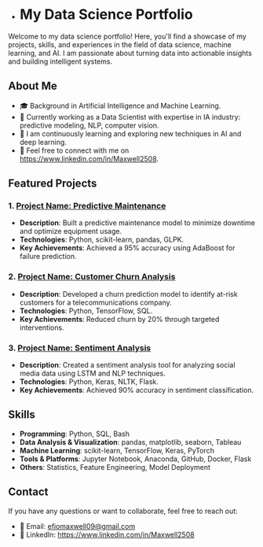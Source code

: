 - # My Data Science Portfolio

Welcome to my data science portfolio! Here, you'll find a showcase of my projects, skills, and experiences in the field of data science, machine learning, and AI. I am passionate about turning data into actionable insights and building intelligent systems.

## About Me

- 🎓 Background in Artificial Intelligence and Machine Learning.
- 💼 Currently working as a Data Scientist with expertise in IA industry: predictive modeling, NLP, computer vision.
- 🌱 I am continuously learning and exploring new techniques in AI and deep learning.
- 💬 Feel free to connect with me on https://www.linkedin.com/in/Maxwell2508.

## Featured Projects

### 1. [Project Name: Predictive Maintenance](https://github.com/username/project1)
   - **Description**: Built a predictive maintenance model to minimize downtime and optimize equipment usage.
   - **Technologies**: Python, scikit-learn, pandas, GLPK.
   - **Key Achievements**: Achieved a 95% accuracy using AdaBoost for failure prediction.

### 2. [Project Name: Customer Churn Analysis](https://github.com/username/project2)
   - **Description**: Developed a churn prediction model to identify at-risk customers for a telecommunications company.
   - **Technologies**: Python, TensorFlow, SQL.
   - **Key Achievements**: Reduced churn by 20% through targeted interventions.

### 3. [Project Name: Sentiment Analysis](https://github.com/username/project3)
   - **Description**: Created a sentiment analysis tool for analyzing social media data using LSTM and NLP techniques.
   - **Technologies**: Python, Keras, NLTK, Flask.
   - **Key Achievements**: Achieved 90% accuracy in sentiment classification.

## Skills

- **Programming**: Python, SQL, Bash
- **Data Analysis & Visualization**: pandas, matplotlib, seaborn, Tableau
- **Machine Learning**: scikit-learn, TensorFlow, Keras, PyTorch
- **Tools & Platforms**: Jupyter Notebook, Anaconda, GitHub, Docker, Flask
- **Others**: Statistics, Feature Engineering, Model Deployment

## Contact

If you have any questions or want to collaborate, feel free to reach out:

- 📧 Email: efiomaxwell09@gmail.com
- 💼 LinkedIn: https://www.linkedin.com/in/Maxwell2508


<!---
Maxwellzen25/Maxwellzen25 is a ✨ special ✨ repository because its `README.md` (this file) appears on your GitHub profile.
You can click the Preview link to take a look at your changes.
--->
